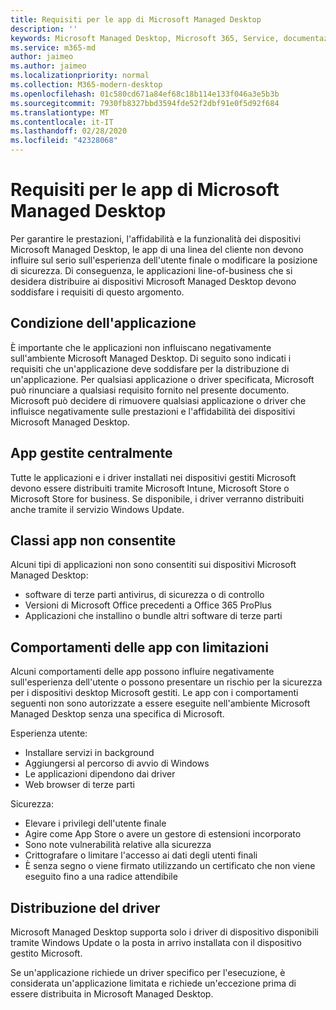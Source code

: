 ```yaml
---
title: Requisiti per le app di Microsoft Managed Desktop
description: ''
keywords: Microsoft Managed Desktop, Microsoft 365, Service, documentazione
ms.service: m365-md
author: jaimeo
ms.author: jaimeo
ms.localizationpriority: normal
ms.collection: M365-modern-desktop
ms.openlocfilehash: 01c580cd671a84ef68c18b114e133f046a3e5b3b
ms.sourcegitcommit: 7930fb8327bbd3594fde52f2dbf91e0f5d92f684
ms.translationtype: MT
ms.contentlocale: it-IT
ms.lasthandoff: 02/28/2020
ms.locfileid: "42328068"
---
```

# <a name="microsoft-managed-desktop-app-requirements"></a>Requisiti per le app di Microsoft Managed Desktop

<!--This topic is the target for aka.ms/app-req. This is aka link is used from EA agreement for MMD. do not delete.-->

<!--Application addendum -->
 
Per garantire le prestazioni, l'affidabilità e la funzionalità dei dispositivi Microsoft Managed Desktop, le app di una linea del cliente non devono influire sul serio sull'esperienza dell'utente finale o modificare la posizione di sicurezza. Di conseguenza, le applicazioni line-of-business che si desidera distribuire ai dispositivi Microsoft Managed Desktop devono soddisfare i requisiti di questo argomento.

## <a name="application-condition"></a>Condizione dell'applicazione

È importante che le applicazioni non influiscano negativamente sull'ambiente Microsoft Managed Desktop. Di seguito sono indicati i requisiti che un'applicazione deve soddisfare per la distribuzione di un'applicazione. Per qualsiasi applicazione o driver specificata, Microsoft può rinunciare a qualsiasi requisito fornito nel presente documento. Microsoft può decidere di rimuovere qualsiasi applicazione o driver che influisce negativamente sulle prestazioni e l'affidabilità dei dispositivi Microsoft Managed Desktop.

## <a name="centrally-managed-apps"></a>App gestite centralmente

Tutte le applicazioni e i driver installati nei dispositivi gestiti Microsoft devono essere distribuiti tramite Microsoft Intune, Microsoft Store o Microsoft Store for business. Se disponibile, i driver verranno distribuiti anche tramite il servizio Windows Update. 

## <a name="prohibited-app-classes"></a>Classi app non consentite

Alcuni tipi di applicazioni non sono consentiti sui dispositivi Microsoft Managed Desktop:
- software di terze parti antivirus, di sicurezza o di controllo
- Versioni di Microsoft Office precedenti a Office 365 ProPlus
- Applicazioni che installino o bundle altri software di terze parti

## <a name="restricted-app-behaviors"></a>Comportamenti delle app con limitazioni

Alcuni comportamenti delle app possono influire negativamente sull'esperienza dell'utente o possono presentare un rischio per la sicurezza per i dispositivi desktop Microsoft gestiti. Le app con i comportamenti seguenti non sono autorizzate a essere eseguite nell'ambiente Microsoft Managed Desktop senza una specifica di Microsoft.

Esperienza utente:
- Installare servizi in background
- Aggiungersi al percorso di avvio di Windows
- Le applicazioni dipendono dai driver
- Web browser di terze parti

Sicurezza:
- Elevare i privilegi dell'utente finale
- Agire come App Store o avere un gestore di estensioni incorporato
- Sono note vulnerabilità relative alla sicurezza
- Crittografare o limitare l'accesso ai dati degli utenti finali
- È senza segno o viene firmato utilizzando un certificato che non viene eseguito fino a una radice attendibile


## <a name="driver-deployment"></a>Distribuzione del driver

Microsoft Managed Desktop supporta solo i driver di dispositivo disponibili tramite Windows Update o la posta in arrivo installata con il dispositivo gestito Microsoft. 

Se un'applicazione richiede un driver specifico per l'esecuzione, è considerata un'applicazione limitata e richiede un'eccezione prima di essere distribuita in Microsoft Managed Desktop. 

